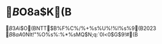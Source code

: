 # $B$O$8$a$K(B
$B$3$A$i$O(BNTT$B%F%C%/%+%s%U%!%l%s%9(B2023 $B8aA0$NIt!"%O%s%:%*%sMQ$N;q:`0l<0$G$9!#(B
